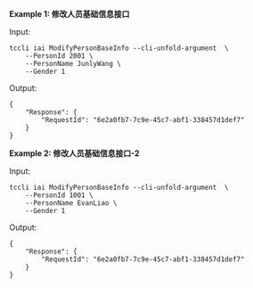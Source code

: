 **Example 1: 修改人员基础信息接口**



Input: 

```
tccli iai ModifyPersonBaseInfo --cli-unfold-argument  \
    --PersonId 2001 \
    --PersonName JunlyWang \
    --Gender 1
```

Output: 
```
{
    "Response": {
        "RequestId": "6e2a0fb7-7c9e-45c7-abf1-338457d1def7"
    }
}
```

**Example 2: 修改人员基础信息接口-2**



Input: 

```
tccli iai ModifyPersonBaseInfo --cli-unfold-argument  \
    --PersonId 1001 \
    --PersonName EvanLiao \
    --Gender 1
```

Output: 
```
{
    "Response": {
        "RequestId": "6e2a0fb7-7c9e-45c7-abf1-338457d1def7"
    }
}
```

